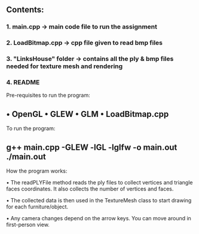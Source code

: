 
## Contents:

### 1. main.cpp -> main code file to run the assignment
### 2. LoadBitmap.cpp -> cpp file given to read bmp files
### 3. "LinksHouse" folder -> contains all the ply & bmp files needed for texture mesh and rendering
### 4. README


Pre-requisites to run the program:

• OpenGL
• GLEW
• GLM
• LoadBitmap.cpp
----------------------------------------------

To run the program:

g++ main.cpp -GLEW -lGL  -lglfw -o main.out
./main.out
-----------------------------------------------------------------------


How the program works:

• The readPLYFile method reads the ply files to collect vertices and triangle faces coordinates. It also collects the number of vertices and faces.

• The collected data is then used in the TextureMesh class to start drawing for each furniture/object.

• Any camera changes depend on the arrow keys. You can move around in first-person view.
